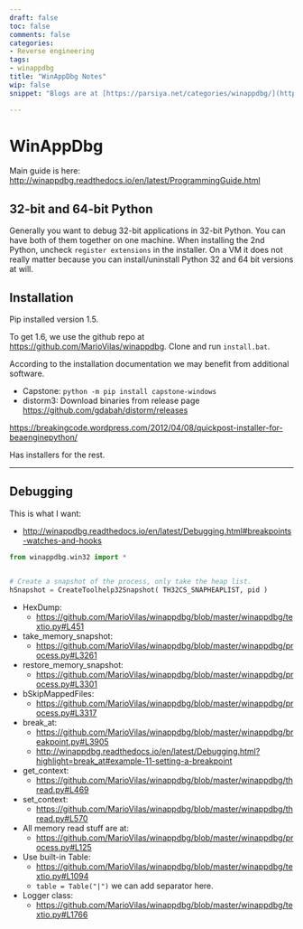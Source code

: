 ```yaml
---
draft: false
toc: false
comments: false
categories:
- Reverse engineering
tags:
- winappdbg
title: "WinAppDbg Notes"
wip: false
snippet: "Blogs are at [https://parsiya.net/categories/winappdbg/](https://parsiya.net/categories/winappdbg/)."

---
```


# WinAppDbg

Main guide is here: http://winappdbg.readthedocs.io/en/latest/ProgrammingGuide.html

## 32-bit and 64-bit Python
Generally you want to debug 32-bit applications in 32-bit Python. You can have both of them together on one machine. When installing the 2nd Python, uncheck `register extensions` in the installer. On a VM it does not really matter because you can install/uninstall Python 32 and 64 bit versions at will.

## Installation
Pip installed version 1.5.

To get 1.6, we use the github repo at https://github.com/MarioVilas/winappdbg. Clone and run `install.bat`.

According to the installation documentation we may benefit from additional software.

- Capstone: `python -m pip install capstone-windows`
- distorm3: Download binaries from release page https://github.com/gdabah/distorm/releases

https://breakingcode.wordpress.com/2012/04/08/quickpost-installer-for-beaenginepython/

Has installers for the rest.

---------

## Debugging

This is what I want:

* http://winappdbg.readthedocs.io/en/latest/Debugging.html#breakpoints-watches-and-hooks


``` python
from winappdbg.win32 import *


# Create a snapshot of the process, only take the heap list.
hSnapshot = CreateToolhelp32Snapshot( TH32CS_SNAPHEAPLIST, pid )
```

- HexDump:
    - https://github.com/MarioVilas/winappdbg/blob/master/winappdbg/textio.py#L451
- take_memory_snapshot:
    - https://github.com/MarioVilas/winappdbg/blob/master/winappdbg/process.py#L3261
- restore_memory_snapshot:
    - https://github.com/MarioVilas/winappdbg/blob/master/winappdbg/process.py#L3301
- bSkipMappedFiles:
    - https://github.com/MarioVilas/winappdbg/blob/master/winappdbg/process.py#L3317
- break_at:
    - https://github.com/MarioVilas/winappdbg/blob/master/winappdbg/breakpoint.py#L3905
    - http://winappdbg.readthedocs.io/en/latest/Debugging.html?highlight=break_at#example-11-setting-a-breakpoint
- get_context:
    - https://github.com/MarioVilas/winappdbg/blob/master/winappdbg/thread.py#L469
- set_context:
    - https://github.com/MarioVilas/winappdbg/blob/master/winappdbg/thread.py#L570
- All memory read stuff are at:
    - https://github.com/MarioVilas/winappdbg/blob/master/winappdbg/process.py#L125
- Use built-in Table:
    - https://github.com/MarioVilas/winappdbg/blob/master/winappdbg/textio.py#L1094
    - `table = Table("|")` we can add separator here.
- Logger class:
    - https://github.com/MarioVilas/winappdbg/blob/master/winappdbg/textio.py#L1766
